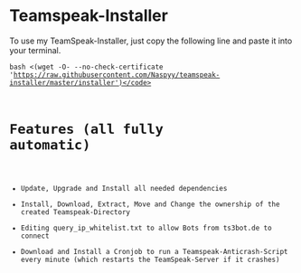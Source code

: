 Teamspeak-Installer
===
To use my TeamSpeak-Installer, just copy the following line and paste it into your terminal.

<code>bash <(wget -O- --no-check-certificate 'https://raw.githubusercontent.com/Naspyy/teamspeak-installer/master/installer')</code>

Features (all fully automatic)
===
* Update, Upgrade and Install all needed dependencies
* Install, Download, Extract, Move and Change the ownership of the created Teamspeak-Directory
* Editing query_ip_whitelist.txt to allow Bots from ts3bot.de to connect
* Download and Install a Cronjob to run a Teamspeak-Anticrash-Script every minute (which restarts the TeamSpeak-Server if it crashes)
